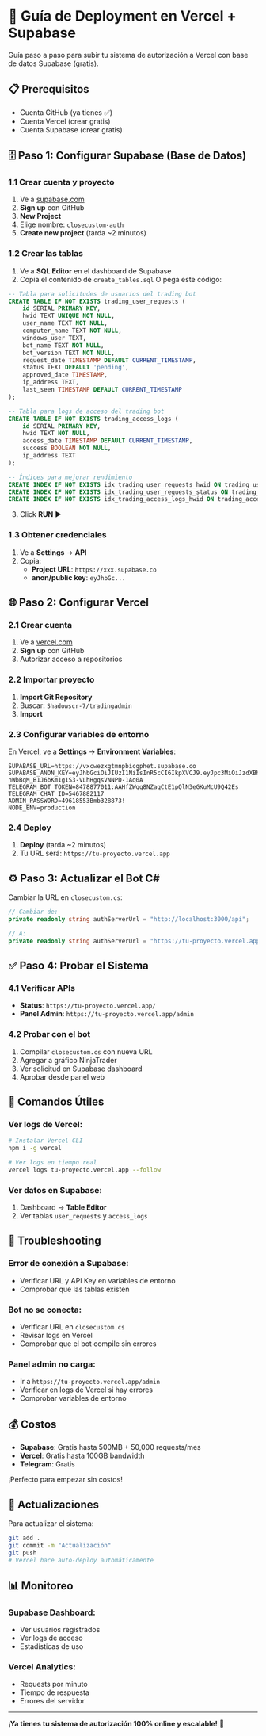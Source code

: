 # 🚀 Guía de Deployment en Vercel + Supabase

Guía paso a paso para subir tu sistema de autorización a Vercel con base de datos Supabase (gratis).

## 📋 Prerequisitos

- Cuenta GitHub (ya tienes ✅)
- Cuenta Vercel (crear gratis)
- Cuenta Supabase (crear gratis)

## 🗄️ Paso 1: Configurar Supabase (Base de Datos)

### 1.1 Crear cuenta y proyecto
1. Ve a [supabase.com](https://supabase.com)
2. **Sign up** con GitHub
3. **New Project**
4. Elige nombre: `closecustom-auth`
5. **Create new project** (tarda ~2 minutos)

### 1.2 Crear las tablas
1. Ve a **SQL Editor** en el dashboard de Supabase
2. Copia el contenido de `create_tables.sql` O pega este código:

```sql
-- Tabla para solicitudes de usuarios del trading bot
CREATE TABLE IF NOT EXISTS trading_user_requests (
    id SERIAL PRIMARY KEY,
    hwid TEXT UNIQUE NOT NULL,
    user_name TEXT NOT NULL,
    computer_name TEXT NOT NULL,
    windows_user TEXT,
    bot_name TEXT NOT NULL,
    bot_version TEXT NOT NULL,
    request_date TIMESTAMP DEFAULT CURRENT_TIMESTAMP,
    status TEXT DEFAULT 'pending',
    approved_date TIMESTAMP,
    ip_address TEXT,
    last_seen TIMESTAMP DEFAULT CURRENT_TIMESTAMP
);

-- Tabla para logs de acceso del trading bot
CREATE TABLE IF NOT EXISTS trading_access_logs (
    id SERIAL PRIMARY KEY,
    hwid TEXT NOT NULL,
    access_date TIMESTAMP DEFAULT CURRENT_TIMESTAMP,
    success BOOLEAN NOT NULL,
    ip_address TEXT
);

-- Índices para mejorar rendimiento
CREATE INDEX IF NOT EXISTS idx_trading_user_requests_hwid ON trading_user_requests(hwid);
CREATE INDEX IF NOT EXISTS idx_trading_user_requests_status ON trading_user_requests(status);
CREATE INDEX IF NOT EXISTS idx_trading_access_logs_hwid ON trading_access_logs(hwid);
```

3. Click **RUN** ▶️

### 1.3 Obtener credenciales
1. Ve a **Settings** → **API**
2. Copia:
   - **Project URL**: `https://xxx.supabase.co`
   - **anon/public key**: `eyJhbGc...`

## 🌐 Paso 2: Configurar Vercel

### 2.1 Crear cuenta
1. Ve a [vercel.com](https://vercel.com)
2. **Sign up** con GitHub
3. Autorizar acceso a repositorios

### 2.2 Importar proyecto
1. **Import Git Repository**
2. Buscar: `Shadowscr-7/tradingadmin`
3. **Import**

### 2.3 Configurar variables de entorno
En Vercel, ve a **Settings** → **Environment Variables**:

```env
SUPABASE_URL=https://vxcwezxgtmnpbicgphet.supabase.co
SUPABASE_ANON_KEY=eyJhbGciOiJIUzI1NiIsInR5cCI6IkpXVCJ9.eyJpc3MiOiJzdXBhYmFzZSIsInJlZiI6InZ4Y3dlenhndG1ucGJpY2dwaGV0Iiwicm9sZSI6ImFub24iLCJpYXQiOjE3NDQ5NTg4NjcsImV4cCI6MjA2MDUzNDg2N30.b1Xg-nWbBqM_B1J6bKm1g1S3-VLhHgqsVNNPD-1Aq0A
TELEGRAM_BOT_TOKEN=8478877011:AAHfZWqq8NZaqCtE1pQlN3eGKuMcU9Q42Es
TELEGRAM_CHAT_ID=5467882117
ADMIN_PASSWORD=49618553Bmb328873!
NODE_ENV=production
```

### 2.4 Deploy
1. **Deploy** (tarda ~2 minutos)
2. Tu URL será: `https://tu-proyecto.vercel.app`

## ⚙️ Paso 3: Actualizar el Bot C#

Cambiar la URL en `closecustom.cs`:

```csharp
// Cambiar de:
private readonly string authServerUrl = "http://localhost:3000/api";

// A:
private readonly string authServerUrl = "https://tu-proyecto.vercel.app/api";
```

## ✅ Paso 4: Probar el Sistema

### 4.1 Verificar APIs
- **Status**: `https://tu-proyecto.vercel.app/`
- **Panel Admin**: `https://tu-proyecto.vercel.app/admin`

### 4.2 Probar con el bot
1. Compilar `closecustom.cs` con nueva URL
2. Agregar a gráfico NinjaTrader
3. Ver solicitud en Supabase dashboard
4. Aprobar desde panel web

## 🔧 Comandos Útiles

### Ver logs de Vercel:
```bash
# Instalar Vercel CLI
npm i -g vercel

# Ver logs en tiempo real
vercel logs tu-proyecto.vercel.app --follow
```

### Ver datos en Supabase:
1. Dashboard → **Table Editor**
2. Ver tablas `user_requests` y `access_logs`

## 🐛 Troubleshooting

### Error de conexión a Supabase:
- Verificar URL y API Key en variables de entorno
- Comprobar que las tablas existen

### Bot no se conecta:
- Verificar URL en `closecustom.cs`
- Revisar logs en Vercel
- Comprobar que el bot compile sin errores

### Panel admin no carga:
- Ir a `https://tu-proyecto.vercel.app/admin`
- Verificar en logs de Vercel si hay errores
- Comprobar variables de entorno

## 💰 Costos

- **Supabase**: Gratis hasta 500MB + 50,000 requests/mes
- **Vercel**: Gratis hasta 100GB bandwidth
- **Telegram**: Gratis

¡Perfecto para empezar sin costos!

## 🔄 Actualizaciones

Para actualizar el sistema:
```bash
git add .
git commit -m "Actualización"
git push
# Vercel hace auto-deploy automáticamente
```

## 📊 Monitoreo

### Supabase Dashboard:
- Ver usuarios registrados
- Ver logs de acceso
- Estadísticas de uso

### Vercel Analytics:
- Requests por minuto
- Tiempo de respuesta
- Errores del servidor

---

**¡Ya tienes tu sistema de autorización 100% online y escalable!** 🎉